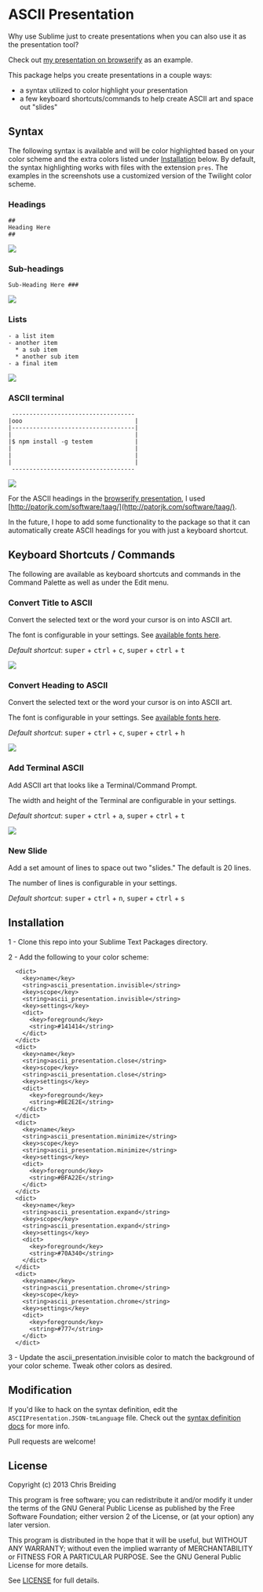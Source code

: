 # ASCII Presentation

Why use Sublime just to create presentations when you can also use it as the presentation tool?

Check out [my presentation on browserify](https://github.com/chrisbreiding/presentations/blob/master/browserify/presentation.pres) as an example.

This package helps you create presentations in a couple ways:

* a syntax utilized to color highlight your presentation
* a few keyboard shortcuts/commands to help create ASCII art and space out "slides"

## Syntax

The following syntax is available and will be color highlighted based on your color scheme and the extra colors listed under [Installation](#installation) below. By default, the syntax highlighting works with files with the extension `pres`. The examples in the screenshots use a customized version of the Twilight color scheme.

### Headings

```
##
Heading Here
##
```

![](screenshots/syntax_heading.png)

### Sub-headings

```
Sub-Heading Here ###
```

![](screenshots/syntax_sub-heading.png)

### Lists
```
- a list item
- another item
  * a sub item
  * another sub item
- a final item
```

![](screenshots/syntax_list.png)

### ASCII terminal

```
 -----------------------------------
|ooo                                |
|-----------------------------------|
|                                   |
|$ npm install -g testem            |
|                                   |
|                                   |
|                                   |
 -----------------------------------
```

![](screenshots/syntax_terminal.png)

For the ASCII headings in the [browserify presentation](https://github.com/chrisbreiding/presentations/blob/master/browserify/presentation.pres), I used [http://patorjk.com/software/taag/](http://patorjk.com/software/taag/).

In the future, I hope to add some functionality to the package so that it can automatically create ASCII headings for you with just a keyboard shortcut.

## Keyboard Shortcuts / Commands

The following are available as keyboard shortcuts and commands in the Command Palette as well as under the Edit menu.

### Convert Title to ASCII

Convert the selected text or the word your cursor is on into ASCII art.

The font is configurable in your settings. See [available fonts here](http://www.figlet.org/fontdb.cgi).

_Default shortcut_: <kbd>super</kbd> + <kbd>ctrl</kbd> + <kbd>c</kbd>, <kbd>super</kbd> + <kbd>ctrl</kbd> + <kbd>t</kbd>

![](screenshots/ascii_title.png)

### Convert Heading to ASCII

Convert the selected text or the word your cursor is on into ASCII art.

The font is configurable in your settings. See [available fonts here](http://www.figlet.org/fontdb.cgi).

_Default shortcut_: <kbd>super</kbd> + <kbd>ctrl</kbd> + <kbd>c</kbd>, <kbd>super</kbd> + <kbd>ctrl</kbd> + <kbd>h</kbd>

![](screenshots/ascii_heading.png)

### Add Terminal ASCII

Add ASCII art that looks like a Terminal/Command Prompt.

The width and height of the Terminal are configurable in your settings.

_Default shortcut_: <kbd>super</kbd> + <kbd>ctrl</kbd> + <kbd>a</kbd>, <kbd>super</kbd> + <kbd>ctrl</kbd> + <kbd>t</kbd>

![](screenshots/ascii_terminal.png)

### New Slide

Add a set amount of lines to space out two "slides." The default is 20 lines.

The number of lines is configurable in your settings.

_Default shortcut_: <kbd>super</kbd> + <kbd>ctrl</kbd> + <kbd>n</kbd>, <kbd>super</kbd> + <kbd>ctrl</kbd> + <kbd>s</kbd>

## Installation

1 - Clone this repo into your Sublime Text Packages directory.

2 - Add the following to your color scheme:

  ```
    <dict>
      <key>name</key>
      <string>ascii_presentation.invisible</string>
      <key>scope</key>
      <string>ascii_presentation.invisible</string>
      <key>settings</key>
      <dict>
        <key>foreground</key>
        <string>#141414</string>
      </dict>
    </dict>
    <dict>
      <key>name</key>
      <string>ascii_presentation.close</string>
      <key>scope</key>
      <string>ascii_presentation.close</string>
      <key>settings</key>
      <dict>
        <key>foreground</key>
        <string>#BE2E2E</string>
      </dict>
    </dict>
    <dict>
      <key>name</key>
      <string>ascii_presentation.minimize</string>
      <key>scope</key>
      <string>ascii_presentation.minimize</string>
      <key>settings</key>
      <dict>
        <key>foreground</key>
        <string>#BFA22E</string>
      </dict>
    </dict>
    <dict>
      <key>name</key>
      <string>ascii_presentation.expand</string>
      <key>scope</key>
      <string>ascii_presentation.expand</string>
      <key>settings</key>
      <dict>
        <key>foreground</key>
        <string>#70A340</string>
      </dict>
    </dict>
    <dict>
      <key>name</key>
      <string>ascii_presentation.chrome</string>
      <key>scope</key>
      <string>ascii_presentation.chrome</string>
      <key>settings</key>
      <dict>
        <key>foreground</key>
        <string>#777</string>
      </dict>
    </dict>
  ```
3 - Update the ascii_presentation.invisible color to match the background of your color scheme. Tweak other colors as desired.

## Modification

If you'd like to hack on the syntax definition, edit the `ASCIIPresentation.JSON-tmLanguage` file. Check out the [syntax definition docs](http://docs.sublimetext.info/en/latest/extensibility/syntaxdefs.html) for more info.

Pull requests are welcome!

## License

Copyright (c) 2013 Chris Breiding

This program is free software; you can redistribute it and/or
modify it under the terms of the GNU General Public License
as published by the Free Software Foundation; either version 2
of the License, or (at your option) any later version.

This program is distributed in the hope that it will be useful,
but WITHOUT ANY WARRANTY; without even the implied warranty of
MERCHANTABILITY or FITNESS FOR A PARTICULAR PURPOSE.  See the
GNU General Public License for more details.

See [LICENSE](LICENSE) for full details.
